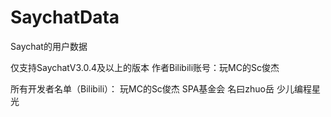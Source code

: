 # SaychatData
Saychat的用户数据

仅支持SaychatV3.0.4及以上的版本
作者Bilibili账号：玩MC的Sc俊杰

所有开发者名单（Bilibili）：
玩MC的Sc俊杰
SPA基金会
名曰zhuo岳
少儿编程星光
